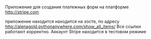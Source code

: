 Приложение для создания платежных форм на платформе http://stripe.com

приложение находится находится на хосте, по адресу http://alenagold.pythonanywhere.com/show_all_items/
Все ссылки работают корректно. Аккаунт Stripe находится в тестовом режиме
